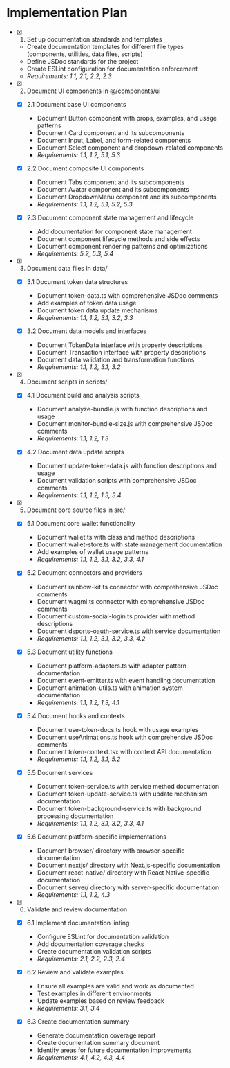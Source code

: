 # Implementation Plan

- [x] 1. Set up documentation standards and templates

  - Create documentation templates for different file types (components, utilities, data files, scripts)
  - Define JSDoc standards for the project
  - Create ESLint configuration for documentation enforcement
  - _Requirements: 1.1, 2.1, 2.2, 2.3_

- [x] 2. Document UI components in @/components/ui

  - [x] 2.1 Document base UI components

    - Document Button component with props, examples, and usage patterns
    - Document Card component and its subcomponents
    - Document Input, Label, and form-related components
    - Document Select component and dropdown-related components
    - _Requirements: 1.1, 1.2, 5.1, 5.3_

  - [x] 2.2 Document composite UI components

    - Document Tabs component and its subcomponents
    - Document Avatar component and its subcomponents
    - Document DropdownMenu component and its subcomponents
    - _Requirements: 1.1, 1.2, 5.1, 5.2, 5.3_

  - [x] 2.3 Document component state management and lifecycle

    - Add documentation for component state management
    - Document component lifecycle methods and side effects
    - Document component rendering patterns and optimizations
    - _Requirements: 5.2, 5.3, 5.4_

- [x] 3. Document data files in data/

  - [x] 3.1 Document token data structures

    - Document token-data.ts with comprehensive JSDoc comments
    - Add examples of token data usage
    - Document token data update mechanisms
    - _Requirements: 1.1, 1.2, 3.1, 3.2, 3.3_

  - [x] 3.2 Document data models and interfaces

    - Document TokenData interface with property descriptions
    - Document Transaction interface with property descriptions
    - Document data validation and transformation functions
    - _Requirements: 1.1, 1.2, 3.1, 3.2_

- [x] 4. Document scripts in scripts/

  - [x] 4.1 Document build and analysis scripts

    - Document analyze-bundle.js with function descriptions and usage
    - Document monitor-bundle-size.js with comprehensive JSDoc comments
    - _Requirements: 1.1, 1.2, 1.3_

  - [x] 4.2 Document data update scripts

    - Document update-token-data.js with function descriptions and usage
    - Document validation scripts with comprehensive JSDoc comments
    - _Requirements: 1.1, 1.2, 1.3, 3.4_

- [x] 5. Document core source files in src/


  - [x] 5.1 Document core wallet functionality

    - Document wallet.ts with class and method descriptions
    - Document wallet-store.ts with state management documentation
    - Add examples of wallet usage patterns
    - _Requirements: 1.1, 1.2, 3.1, 3.2, 3.3, 4.1_

  - [x] 5.2 Document connectors and providers

    - Document rainbow-kit.ts connector with comprehensive JSDoc comments
    - Document wagmi.ts connector with comprehensive JSDoc comments
    - Document custom-social-login.ts provider with method descriptions
    - Document dsports-oauth-service.ts with service documentation
    - _Requirements: 1.1, 1.2, 3.1, 3.2, 3.3, 4.2_

  - [x] 5.3 Document utility functions

    - Document platform-adapters.ts with adapter pattern documentation
    - Document event-emitter.ts with event handling documentation
    - Document animation-utils.ts with animation system documentation
    - _Requirements: 1.1, 1.2, 1.3, 4.1_

  - [x] 5.4 Document hooks and contexts

    - Document use-token-docs.ts hook with usage examples
    - Document useAnimations.ts hook with comprehensive JSDoc comments
    - Document token-context.tsx with context API documentation
    - _Requirements: 1.1, 1.2, 3.1, 5.2_

  - [x] 5.5 Document services

    - Document token-service.ts with service method documentation
    - Document token-update-service.ts with update mechanism documentation
    - Document token-background-service.ts with background processing documentation
    - _Requirements: 1.1, 1.2, 3.1, 3.2, 3.3, 4.1_

  - [x] 5.6 Document platform-specific implementations

    - Document browser/ directory with browser-specific documentation
    - Document nextjs/ directory with Next.js-specific documentation
    - Document react-native/ directory with React Native-specific documentation
    - Document server/ directory with server-specific documentation
    - _Requirements: 1.1, 1.2, 4.3_

- [x] 6. Validate and review documentation

  - [x] 6.1 Implement documentation linting

    - Configure ESLint for documentation validation
    - Add documentation coverage checks
    - Create documentation validation scripts
    - _Requirements: 2.1, 2.2, 2.3, 2.4_

  - [x] 6.2 Review and validate examples

    - Ensure all examples are valid and work as documented
    - Test examples in different environments
    - Update examples based on review feedback
    - _Requirements: 3.1, 3.4_

  - [x] 6.3 Create documentation summary
    - Generate documentation coverage report
    - Create documentation summary document
    - Identify areas for future documentation improvements
    - _Requirements: 4.1, 4.2, 4.3, 4.4_
